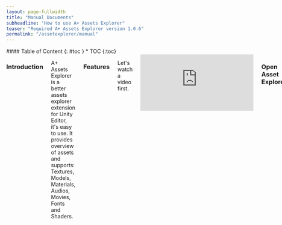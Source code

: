 ```yaml
---
layout: page-fullwidth
title: "Manual Documents"
subheadline: "How to use A+ Assets Explorer"
teaser: "Required A+ Assets Explorer version 1.0.6"
permalink: "/assetexplorer/manual"
---
```

<div class="row">
<div class="medium-4 medium-push-8 columns" markdown="1">
<div class="panel radius" markdown="1">
#### Table of Content 
{: #toc }
* TOC
{:toc}
</div>
</div><!-- /.medium-4.columns -->

<div class="medium-8 medium-pull-4 columns" markdown="1">

### Introduction

A+ Assets Explorer is a better assets explorer extension for Unity Editor, it's easy to use. It provides overview of assets and supports: Textures, Models, Materials, Audios, Movies, Fonts and Shaders.

### Features 

Let's watch a video first.
<div class="flex-video">
  <iframe src="https://www.youtube.com/embed/2iDS5gJdwWE" frameborder="0" allowfullscreen></iframe>
</div>

### Open Asset Explorer

Select the __Assets Explorer__ menu item from the __A+ Assets Explorer__ menu in Unity Editor, or press shortcut __Cmd + SHIFT + W__ in macOS (i.e. OSX) or __Ctrl + SHIFT + W__ on Windows.

#### Find unused assets

Select the __Find unused assets__ menu item from the __A+ Assets Explorer__ menu in Unity Editor, press __Ok__ in pop up dialog.

#### Assets overview report

Click the __Overview__ Tab in Assets Explorer window. __NOTICE:__ the report will show only after we have alreay trigger a build from Unity Editor.

#### Locate assets in Unity

There are two scenarios:

* __Double click a row__ will ping the asset in Project Window of Unity Editor
* __Select the checkbox of rows (one or more)__ and then __click the `Location` button__ in the Assets Explorer Window

#### Customize table headers

1. Open the setting dialog by __Click the `Columns` button__ in the Assets Explorer Window
2. Check/uncheck the checkbox of each header will make it show/hide

If you want to restore the default header settings, just __click the `Restore Default Header Settings` button__.

#### Refresh table

Click the `Refresh` button in the Assets Explorer Window

#### Delete assets

Select the assets you want to delete by check the CheckBox of the rows and __Click the `Remove` button__ in the Assets Explorer Window.

### Table Headers

Below headers are support by A+ Assets Explorer currently. If you need more, welcome to send [email](mailto:amlovey@qq.com) to me.

#### Textures

Headers | Comments 
--- | ---
Name | File name of texture file 
FileSize |
StorageSize |
MaxSize |
TextureFormat |
R&W | Whether ReadWrite or not
MM | Whether MipMap enabled or not
Type | Texture type
Width |
Height |
File Path |
Unused | 


#### Models

Headers | Comments 
--- | ---
Name | File name of texture file 
FileSize | 
VertexCount |
Tris | 
ScaleFactor |
MeshCompression |
OptimizeMesh |
File Path |
Unused |

#### Audios

Headers | Comments 
--- | ---
Name | File name of texture file 
ImportedSize |
FileSize |
Ratio |
Frequency |
Compress Format |
Duration |
Quality |
Background |
File path |
Unused |

#### Movies

Headers | Comments 
--- | ---
Name | File name of texture file 
Approx | 
Texture Size |
Quality |
Duration |
File Path |
Unused |

#### Fonts

Headers | Comments 
--- | ---
Name | File name of texture file 
FontNames | 
FileSize |
RenderingMode |
Character |
File Path |
Unused |

#### Materials

Headers | Comments 
--- | ---
Name | File name of texture file 
FileSize | 
Type | 
Shader |
File Path |
Unused |

#### Shaders

Headers | Comments 
--- | ---
Name | Shader name
FileName | Name of shader file
FileSize | Size of shader file
RenderQueue | Render Queue
LOD | Level of Detail
VariantsIncluded |
VariantsTotal |
SurfaceShader |
CastShadows |
IgnoreProjector |
DisableBatching |
File Path |
Unused |


</div><!-- /.medium-8.columns -->
</div><!-- /.row -->